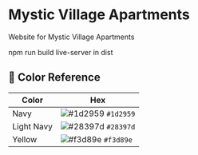 # Mystic Village Apartments

Website for Mystic Village Apartments

npm run build
live-server in dist

## 🎨 Color Reference

| Color      | Hex                                                                |
| ---------- | ------------------------------------------------------------------ |
| Navy       | ![#1d2959](https://via.placeholder.com/10/1d2959?text=+) `#1d2959` |
| Light Navy | ![#28397d](https://via.placeholder.com/10/28397d?text=+) `#28397d` |
| Yellow     | ![#f3d89e](https://via.placeholder.com/10/f3d89e?text=+) `#f3d89e` |
